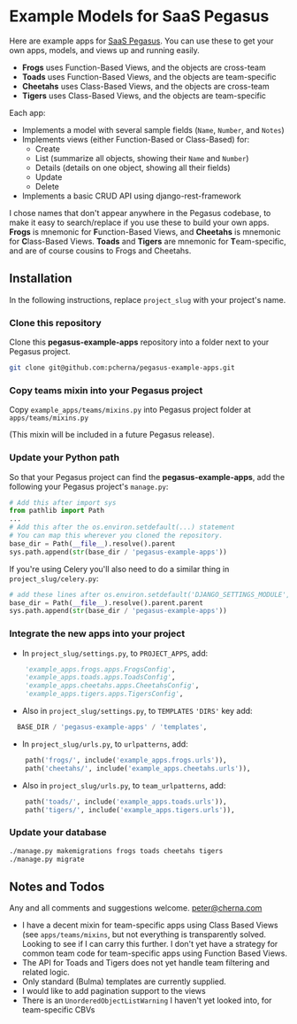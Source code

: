 # Example Models for SaaS Pegasus

Here are example apps for [SaaS Pegasus](https://saaspegasus.com). You can use these to get your own apps, models, and views up and running easily.

* **Frogs** uses Function-Based Views, and the objects are cross-team
* **Toads** uses Function-Based Views, and the objects are team-specific
* **Cheetahs** uses Class-Based Views, and the objects are cross-team
* **Tigers** uses Class-Based Views, and the objects are team-specific

Each app:

* Implements a model with several sample fields (`Name`, `Number`, and `Notes`)
* Implements views (either Function-Based or Class-Based) for:
  * Create
  * List (summarize all objects, showing their `Name` and `Number`)
  * Details (details on one object, showing all their fields)
  * Update
  * Delete
* Implements a basic CRUD API using django-rest-framework

I chose names that don't appear anywhere in the Pegasus codebase, to make it easy to search/replace if you use these to build your own apps. **Frogs** is mnemonic for **F**unction-Based Views, and **Cheetahs** is mnemonic for **C**lass-Based Views. **Toads** and **Tigers** are mnemonic for **T**eam-specific, and are of course cousins to Frogs and Cheetahs.

## Installation

In the following instructions, replace `project_slug` with your project's name.

### Clone this repository

Clone this **pegasus-example-apps** repository into a folder next to your Pegasus project.

```bash
git clone git@github.com:pcherna/pegasus-example-apps.git
```

### Copy teams mixin into your Pegasus project

Copy `example_apps/teams/mixins.py` into Pegasus project folder at `apps/teams/mixins.py`

(This mixin will be included in a future Pegasus release).

### Update your Python path

So that your Pegasus project can find the **pegasus-example-apps**, add the following your Pegasus project's `manage.py`:

```python
# Add this after import sys
from pathlib import Path
...
# Add this after the os.environ.setdefault(...) statement
# You can map this wherever you cloned the repository.
base_dir = Path(__file__).resolve().parent
sys.path.append(str(base_dir / 'pegasus-example-apps'))
```

If you're using Celery you'll also need to do a similar thing in `project_slug/celery.py`:

```python
# add these lines after os.environ.setdefault('DJANGO_SETTINGS_MODULE', 'project_slug.settings')
base_dir = Path(__file__).resolve().parent.parent
sys.path.append(str(base_dir / 'pegasus-example-apps'))
```

### Integrate the new apps into your project

* In `project_slug/settings.py`, to `PROJECT_APPS`, add:

```python
    'example_apps.frogs.apps.FrogsConfig',
    'example_apps.toads.apps.ToadsConfig',
    'example_apps.cheetahs.apps.CheetahsConfig',
    'example_apps.tigers.apps.TigersConfig',
```

* Also in `project_slug/settings.py`, to `TEMPLATES` `'DIRS'` key add:

```python
  BASE_DIR / 'pegasus-example-apps' / 'templates',
```

* In `project_slug/urls.py`, to `urlpatterns`, add:

```python
    path('frogs/', include('example_apps.frogs.urls')),
    path('cheetahs/', include('example_apps.cheetahs.urls')),
```

* Also in `project_slug/urls.py`, to `team_urlpatterns`, add:

```python
    path('toads/', include('example_apps.toads.urls')),
    path('tigers/', include('example_apps.tigers.urls')),
```

### Update your database

```bash
./manage.py makemigrations frogs toads cheetahs tigers
./manage.py migrate
```

## Notes and Todos

Any and all comments and suggestions welcome. [peter@cherna.com](mailto:peter@cherna.com)

* I have a decent mixin for team-specific apps using Class Based Views (see `apps/teams/mixins`, but not everything is transparently solved. Looking to see if I can carry this further. I don't yet have a strategy for common team code for team-specific apps using Function Based Views.
* The API for Toads and Tigers does not yet handle team filtering and related logic.
* Only standard (Bulma) templates are currently supplied.
* I would like to add pagination support to the views
* There is an `UnorderedObjectListWarning` I haven't yet looked into, for team-specific CBVs
